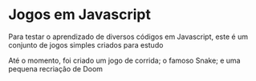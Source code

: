 # Jogos em Javascript

Para testar o aprendizado de diversos códigos em Javascript, este é um conjunto de jogos simples criados para estudo

Até o momento, foi criado um jogo de corrida; o famoso Snake; e uma pequena recriação de Doom
